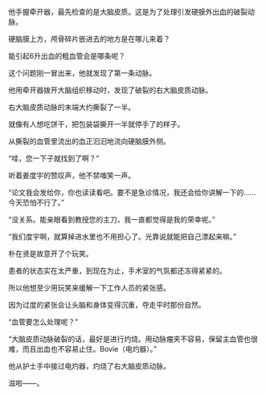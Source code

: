 他手握牵开器，最先检查的是大脑皮质。这是为了处理引发硬膜外出血的破裂动脉。

硬脑膜上方，颅骨碎片嵌进去的地方是在哪儿来着？

能引起6升出血的粗血管会是哪条呢？

这个问题刚一冒出来，他就发现了第一条动脉。

他用牵开器拨开大脑组织移动时，发现了破裂的右大脑皮质动脉。

右大脑皮质动脉的末端大约撕裂了一半。

就像有人想吃饼干，把包装袋撕开一半就停手了的样子。

从撕裂的血管里流出的血正汩汩地流向硬脑膜外侧。

“哇，您一下子就找到了啊？”

听着姜度宇的赞叹声，他不禁嗤笑一声。

“论文我会发给你，你也读读看吧。要不是急诊情况，我还会给你讲解一下的……今天恐怕不行了。”

“没关系。能亲眼看到教授您的主刀，我一直都觉得是我的荣幸呢。”

“我们度宇啊，就算掉进水里也不用担心了。光靠说就能把自己漂起来嘛。”

朴在贤是故意开了个玩笑。

患者的状态实在太严重，到现在为止，手术室的气氛都还冻得紧紧的。

所以他想至少用玩笑来缓解一下工作人员的紧张感。

因为过度的紧张会让头脑和身体变得沉重，夺走平时那份自然。

“血管要怎么处理呢？”

“大脑皮质动脉破裂的话，最好是进行灼烧。用动脉瘤夹不容易，保留主血管也很难，而且出血也不容易止住。Bovie（电灼器）。”

他从护士手中接过电灼器，灼烧了右大脑皮质动脉。

滋啦——。